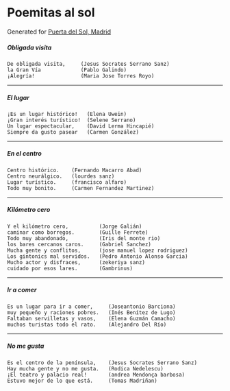 # Poemitas al sol

Generated for [Puerta del Sol, Madrid](https://www.google.com/maps/place/Puerta+del+Sol/@40.4169514,-3.7057172,17z/data=!3m1!4b1!4m7!3m6!1s0xd42287e19e23f5f:0xcec2a0e4d9bed6fb!8m2!3d40.4169473!4d-3.7035285!9m1!1b1)

##### Obligada visita

```
De obligada visita,     (Jesus Socrates Serrano Sanz)
la Gran Vía             (Pablo Galindo)
¡Alegría!               (Maria Jose Torres Royo)
```

---

##### El lugar

```
¡Es un lugar histórico!   (Elena Uwein)
¡Gran interés turístico!  (Selene Serrano)
Un lugar espectacular,    (David Lerma Hincapié)
Siempre da gusto pasear   (Carmen González)

```

---

##### En el centro

```
Centro histórico.    (Fernando Macarro Abad)
Centro neurálgico.   (lourdes sanz)
Lugar turístico.     (francisco alfaro)
Todo muy bonito.     (Carmen Fernandez Martinez)
```

---

##### Kilómetro cero

```
Y el kilómetro cero,          (Jorge Galián)
caminar como borregos.        (Guille Ferrete)
Todo muy abandonado,          (Iris del monte rio)
los bares cercanos caros.     (Gabriel Sanchez)
Mucha gente y conflitos,      (jose manuel lopez rodriguez)
Los gintonics mal servidos.   (Pedro Antonio Alonso Garcia)
Mucho actor y disfraces,      (zekeriya sanz)
cuidado por esos lares.       (Gambrinus)
```

---

##### Ir a comer

```
Es un lugar para ir a comer,     (Joseantonio Barciona)
muy pequeño y raciones pobres.   (Inés Benítez de Lugo)
Faltaban servilletas y vasos,    (Elena Guzmán Camacho)
muchos turistas todo el rato.    (Alejandro Del Río)
```

---

##### No me gusta

```
Es el centro de la península,    (Jesus Socrates Serrano Sanz)
Hay mucha gente y no me gusta.   (Rodica Nedelescu)
¡El teatro y palacio real!       (andrea Mendonça barbosa)
Estuvo mejor de lo que está.     (Tomas Madriñan)
```
